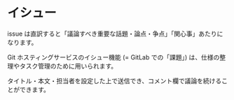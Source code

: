 # イシュー

issue は直訳すると「議論すべき重要な話題・論点・争点」「関心事」あたりになります。

Git ホスティングサービスのイシュー機能 (= GitLab での「課題」) は、仕様の整理やタスク管理のために用いられます。

タイトル・本文・担当者を設定した上で送信でき、コメント欄で議論を続けることができます。
